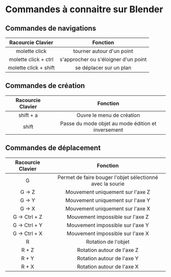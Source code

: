 # Commandes à connaitre sur Blender


## Commandes de navigations

| Racourcie Clavier | Fonction |
|:-------------------:|:-----------------------------------:|
| molette click | tourner autour d'un point |
| molette click + ctrl| s'approcher ou s'éloigner d'un point |
| molette click + shift | se déplacer sur un plan |

## Commandes de création

| Racourcie Clavier | Fonction |
|:-------------------:|:-----------------------------------:|
| shift + a | Ouvre le menu de création |
| shift | Passe du mode objet au mode édition et inversement |


## Commandes de déplacement

| Racourcie Clavier | Fonction |
|:-------------------:|:-----------------------------------:|
| G | Permet de faire bouger l'objet sélectionné avec la sourie |
| G -> Z | Mouvement uniquement sur l'axe Z |
| G -> Y | Mouvement uniquement sur l'axe Y |
| G -> X | Mouvement uniquement sur l'axe X |
| G -> Ctrl + Z | Mouvement impossible sur l'axe Z |
| G -> Ctrl + Y | Mouvement impossible sur l'axe Y |
| G -> Ctrl + X | Mouvement impossible sur l'axe X |
| R | Rotation de l'objet |
| R + Z | Rotation autour de l'axe Z |
| R + Y | Rotation autour de l'axe Y |
| R + X | Rotation autour de l'axe X |
